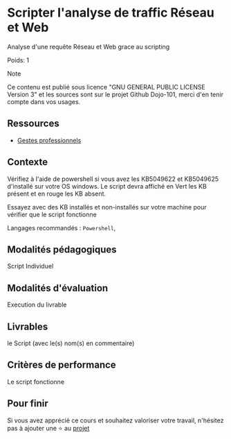 # Scripter l'analyse de traffic Réseau et Web

Analyse d'une requête Réseau et Web grace au scripting

Poids: 1

> [!NOTE] 
> Ce contenu est publié sous licence "GNU GENERAL PUBLIC LICENSE Version 3" et les sources sont sur le projet Github Dojo-101, merci d'en tenir compte dans vos usages.

## Ressources

* [Gestes professionnels](https://github.com/Aif4thah/Dojo-101)


## Contexte

Vérifiez à l'aide de powershell si vous avez les KB5049622 et KB5049625 d'installé sur votre OS windows. Le script devra affiché en Vert les KB présent et en rouge les KB absent.


Essayez avec des KB installés et non-installés sur votre machine pour vérifier que le script fonctionne

Langages recommandés : `Powershell`, 


## Modalités pédagogiques

Script Individuel


## Modalités d'évaluation

Execution du livrable


## Livrables

le Script (avec le(s) nom(s) en commentaire)


## Critères de performance

Le script fonctionne


## Pour finir

Si vous avez apprécié ce cours et souhaitez valoriser votre travail, n'hésitez pas à ajouter une ⭐ au [projet](https://github.com/Aif4thah/Dojo-101)